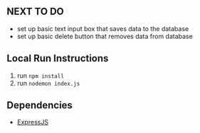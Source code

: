 ## NEXT TO DO
- set up basic text input box that saves data to the database
- set up basic delete button that removes data from database

## Local Run Instructions
1. run ```npm install```
2. run ```nodemon index.js```

## Dependencies
- [ExpressJS](https://expressjs.com/en/starter/installing.html)